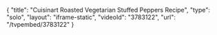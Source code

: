 {
    "title": "Cuisinart Roasted Vegetarian Stuffed Peppers Recipe",
    "type": "solo",
    "layout": "iframe-static",
    "videoId": "3783122",
    "url": "\/tvpembed\/3783122"
}